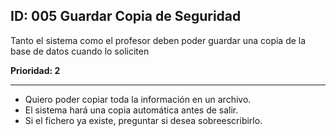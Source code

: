 ## ID: 005 Guardar Copia de Seguridad
Tanto el sistema como el profesor deben poder guardar una copia de la base de datos cuando lo soliciten

**Prioridad: 2**

---

 - Quiero poder copiar toda la información en un archivo.
 - El sistema hará una copia automática antes de salir.
 - Si el fichero ya existe, preguntar si desea sobreescribirlo.

